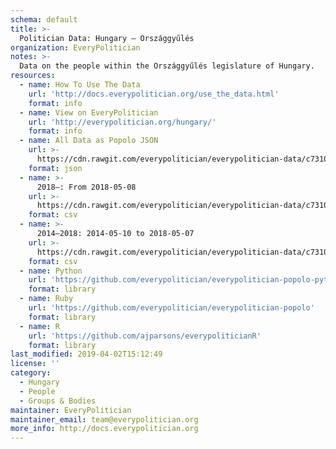 ```yaml
---
schema: default
title: >-
  Politician Data: Hungary — Országgyűlés
organization: EveryPolitician
notes: >-
  Data on the people within the Országgyűlés legislature of Hungary.
resources:
  - name: How To Use The Data
    url: 'http://docs.everypolitician.org/use_the_data.html'
    format: info
  - name: View on EveryPolitician
    url: 'http://everypolitician.org/hungary/'
    format: info
  - name: All Data as Popolo JSON
    url: >-
      https://cdn.rawgit.com/everypolitician/everypolitician-data/c731039e1915048149852b1b41c5cebb7e3c8163/data/Hungary/Assembly/ep-popolo-v1.0.json
    format: json
  - name: >-
      2018–: From 2018-05-08
    url: >-
      https://cdn.rawgit.com/everypolitician/everypolitician-data/c731039e1915048149852b1b41c5cebb7e3c8163/data/Hungary/Assembly/term-41.csv
    format: csv
  - name: >-
      2014–2018: 2014-05-10 to 2018-05-07
    url: >-
      https://cdn.rawgit.com/everypolitician/everypolitician-data/c731039e1915048149852b1b41c5cebb7e3c8163/data/Hungary/Assembly/term-40.csv
    format: csv
  - name: Python
    url: 'https://github.com/everypolitician/everypolitician-popolo-python'
    format: library
  - name: Ruby
    url: 'https://github.com/everypolitician/everypolitician-popolo'
    format: library
  - name: R
    url: 'https://github.com/ajparsons/everypoliticianR'
    format: library
last_modified: 2019-04-02T15:12:49
license: ''
category:
  - Hungary
  - People
  - Groups & Bodies
maintainer: EveryPolitician
maintainer_email: team@everypolitician.org
more_info: http://docs.everypolitician.org
---
```

